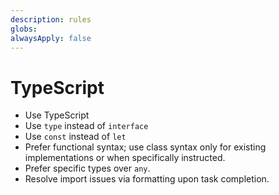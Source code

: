 ```yaml
---
description: rules
globs: 
alwaysApply: false
---
```


# TypeScript

- Use TypeScript
- Use `type` instead of `interface`
- Use `const` instead of `let`
- Prefer functional syntax; use class syntax only for existing implementations or when specifically instructed.
- Prefer specific types over `any`.
- Resolve import issues via formatting upon task completion.
